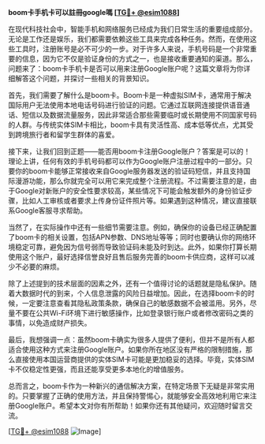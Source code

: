 **boom卡手机卡可以註冊google嗎 [[TG💪+ @esim1088](https://t.me/s/esim1088)]**

在现代科技社会中，智能手机和网络服务已经成为我们日常生活的重要组成部分。无论是工作还是娱乐，我们都需要依赖这些工具来完成各种任务。然而，在使用这些工具时，注册账号是必不可少的一步。对于许多人来说，手机号码是一个非常重要的信息，因为它不仅是验证身份的方式之一，也是接收重要通知的渠道。那么，问题来了：boom卡手机卡是否可以用来注册Google账户呢？这篇文章将为你详细解答这个问题，并探讨一些相关的背景知识。

首先，我们需要了解什么是boom卡。Boom卡是一种虚拟SIM卡，通常用于解决国际用户无法使用本地电话号码进行验证的问题。它通过互联网连接提供语音通话、短信以及数据流量服务，因此非常适合那些需要临时或长期使用不同国家号码的人群。与传统实体SIM卡相比，boom卡具有灵活性高、成本低等优点，尤其受到跨境旅行者和留学生群体的喜爱。

接下来，让我们回到正题——能否用boom卡注册Google账户？答案是可以的！理论上讲，任何有效的手机号码都可以作为Google账户注册过程中的一部分。只要你的boom卡能够正常接收来自Google服务器发送的验证码短信，并且支持国际漫游功能，那么你就完全可以用它来完成整个注册流程。不过需要注意的是，由于Google对新账户的安全性要求较高，某些情况下可能会触发额外的身份验证步骤，比如人工审核或者要求上传身份证件照片等。如果遇到这种情况，建议直接联系Google客服寻求帮助。

当然了，在实际操作中还有一些细节需要注意。例如，确保你的设备已经正确配置了boom卡的相关设置，包括APN参数、DNS地址等等；同时也要确认你的网络环境稳定可靠，避免因为信号弱而导致验证码未能及时到达。此外，如果你打算长期使用这个账户，最好选择信誉良好且售后服务完善的boom卡供应商，这样可以减少不必要的麻烦。

除了上述提到的技术层面的因素之外，还有一个值得讨论的话题就是隐私保护。随着大数据时代的到来，个人信息泄露的风险日益增加。因此，在选择boom卡的时候，一定要注意查看其隐私政策条款，确保自己的敏感数据不会被滥用。另外，尽量不要在公共Wi-Fi环境下进行敏感操作，比如登录银行账户或者修改密码之类的事情，以免造成财产损失。

最后，我想强调一点：虽然boom卡确实为很多人提供了便利，但并不是所有人都适合使用这种方式来注册Google账户。如果你所在地区没有严格的限制措施，那么直接使用本国运营商提供的实体SIM卡可能是更加稳妥的选择。毕竟，实体SIM卡不仅稳定性更强，而且还能享受更多本地化的增值服务。

总而言之，boom卡作为一种新兴的通信解决方案，在特定场景下无疑是非常实用的。只要掌握了正确的使用方法，并且保持警惕心，就能够安全高效地利用它来注册Google账户。希望本文对你有所帮助！如果你还有其他疑问，欢迎随时留言交流。

[[TG💪+ @esim1088](https://t.me/s/esim1088) ![Image](https://i.postimg.cc/4NQfJmqS/Snipaste-2025-05-13-00-14-12.png)]